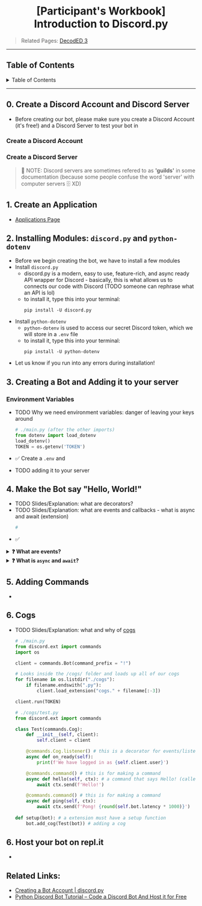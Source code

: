 <h1 align="center">[Participant's Workbook] Introduction to Discord.py</h1>

> Related Pages: [DecodED 3](./README.md)

---

<h2>Table of Contents</h2>
<details>
<summary>Table of Contents</summary>

- [0. Create a Discord Account and Discord Server](#0-create-a-discord-account-and-discord-server)
  - [Create a Discord Account](#create-a-discord-account)
  - [Create a Discord Server](#create-a-discord-server)
- [1. Create an Application](#1-create-an-application)
- [2. Installing Modules: `discord.py` and `python-dotenv`](#2-installing-modules-discordpy-and-python-dotenv)
- [3. Creating a Bot and Adding it to your server](#3-creating-a-bot-and-adding-it-to-your-server)
  - [Environment Variables](#environment-variables)
- [4. Make the Bot say "Hello, World!"](#4-make-the-bot-say-hello-world)
- [5. Adding Commands](#5-adding-commands)
- [6. Cogs](#6-cogs)
- [6. Host your bot on repl.it](#6-host-your-bot-on-replit)
- [Related Links:](#related-links)

</details>

---

## 0. Create a Discord Account and Discord Server
* Before creating our bot, please make sure you create a Discord Account (it's free!) and a Discord Server to test your bot in
### Create a Discord Account

### Create a Discord Server
> 📝 NOTE: Discord servers are sometimes refered to as **'guilds'** in some documentation (because some people confuse the word 'server' with computer servers 🗄️ XD)

## 1. Create an Application
* [Applications Page](https://discord.com/developers/applications)

## 2. Installing Modules: `discord.py` and `python-dotenv`
  * Before we begin creating the bot, we have to install a few modules
  * Install `discord.py`
    * discord.py is a modern, easy to use, feature-rich, and async ready API wrapper for Discord - basically, this is what allows us to connects our code with Discord (TODO someone can rephrase what an API is lol)
    * to install it, type this into your terminal:
      ```
      pip install -U discord.py
      ```
  * Install `python-dotenv`
    * `python-dotenv` is used to access our secret Discord token, which we will store in a `.env` file
    * to install it, type this into your terminal:
      ```
      pip install -U python-dotenv
      ```
  * Let us know if you run into any errors during installation!

## 3. Creating a Bot and Adding it to your server

### Environment Variables
* TODO Why we need environment variables: danger of leaving your keys around
  ```python
  # ./main.py (after the other imports)
  from dotenv import load_dotenv
  load_dotenv()
  TOKEN = os.getenv('TOKEN')
  ```
* ✅ Create a `.env` and 

* TODO adding it to your server
## 4. Make the Bot say "Hello, World!"
* TODO Slides/Explanation: what are decorators?
* TODO Slides/Explanation: what are events and callbacks - what is async and await (extension)
  ```python
  # 

  ```
* ✅ 

<details>
<summary><b>❓ What are events?</b></summary>

Events are exactly as you would think, stuff that happens that we want to know about. Examples would be someone joining a server, sending a message, or reacting to something.

To 'hook' onto an event, we use a decorator on a function call:
```python
@client.event
async def on_message(message):
  ...
```
The function name tells discord.py what event we're listening to (in this case, messages).

</details>

<details>
<summary><b>❓ What is <code>async</code> and <code>await</code>?</b></summary>

  Often in coding, you will need to perform a task, and wait for the response before you can do anything. An example would be Gmail, the website needs to wait for the mail to send, before telling you it's sent.
  Using `async` on a function lets Python know that this task involves waiting for something:
  ```python
  async def send_mail():
    await login()
    await send()
  ```
  and `await` tells Python to wait for an `async` function to finish before proceeding:
  ```python
  await send_mail()
  print("Your mail was sent!")
  # As opposed to
  send_mail()
  print("This will be printed immediately")
  ```
  In the context of discord.py, we can use `async` on our functions to tell discord.py it's going to do a long-running task, and `await` to do that task:
  ```python
  async def on_join(self, ctx):
    await ctx.send("Welcome to the server!")
  ```

</details>


## 5. Adding Commands
* 

## 6. Cogs
* TODO Slides/Explanation: what and why of [cogs](https://discordpy.readthedocs.io/en/stable/ext/commands/cogs.html)

  ```python
  # ./main.py
  from discord.ext import commands
  import os

  client = commands.Bot(command_prefix = "!")

  # Looks inside the /cogs/ folder and loads up all of our cogs
  for filename in os.listdir("./cogs"):
      if filename.endswith(".py"):
          client.load_extension("cogs." + filename[:-3])

  client.run(TOKEN)
  ```

  ```python
  # ./cogs/test.py
  from discord.ext import commands

  class Test(commands.Cog):
      def __init__(self, client):
          self.client = client

      @commands.Cog.listener() # this is a decorator for events/listeners
      async def on_ready(self):
          print(f'We have logged in as {self.client.user}')

      @commands.command() # this is for making a command
      async def hello(self, ctx): # a command that says Hello! (called using !hello)
          await ctx.send(f'Hello!')

      @commands.command() # this is for making a command
      async def ping(self, ctx):
          await ctx.send(f'Pong! {round(self.bot.latency * 1000)}')
          
  def setup(bot): # a extension must have a setup function
      bot.add_cog(Test(bot)) # adding a cog
  ```

## 6. Host your bot on repl.it
* 

## Related Links:
* [Creating a Bot Account | discord.py](https://discordpy.readthedocs.io/en/stable/discord.html)
* [Python Discord Bot Tutorial – Code a Discord Bot And Host it for Free](https://www.freecodecamp.org/news/create-a-discord-bot-with-python/)

